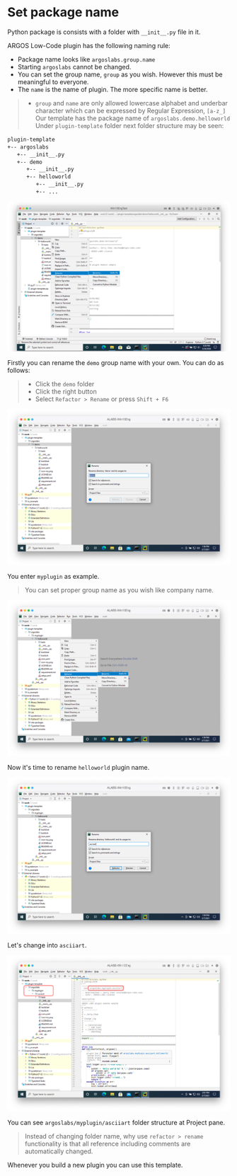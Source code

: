 # Set package name

Python package is consists with a folder with `__init__.py` file in it.

ARGOS Low-Code plugin has the following naming rule:
* Package name looks like `argoslabs.group.name`
* Starting `argoslabs` cannot be changed.
* You can set the group name, `group` as you wish. However this must be meaningful to everyone.
* The `name` is the name of plugin. The more specific name is better.

> * `group` and `name` are only allowed lowercase alphabet and underbar character which can be expressed by Regular Expression,  `[a-z_]`
> Our template has the package name of `argoslabs.demo.helloworld`
> Under `plugin-template` folder next folder structure may be seen:

```sh
plugin-template
+-- argoslabs
   +-- __init__.py
   +-- demo
      +-- __init__.py
      +-- helloworld
         +-- __init__.py
         +-- ...
```

![01-rename-second-level](Captures/03-Make_Plugin_PyCharm/03-naming/01-rename-second-level.png)

Firstly you can rename the `demo` group name with your own.
You can do as follows:
> * Click the `demo` folder
> * Click the right button
> * Select `Refactor > Rename` or press `Shift + F6`

![02-rename-demo](Captures/03-Make_Plugin_PyCharm/03-naming/02-rename-demo.png)

You enter `myplugin` as example. 
> You can set proper group name as you wish like company name.

![03-rename-third](Captures/03-Make_Plugin_PyCharm/03-naming/03-rename-third.png)

Now it's time to rename `helloworld` plugin name.

![04-rename-hello.png](Captures/03-Make_Plugin_PyCharm/03-naming/04-rename-hello.png)

Let's change into `asciiart`.

![05-check-changed](Captures/03-Make_Plugin_PyCharm/03-naming/05-check-changed.png)

You can see `argoslabs/myplugin/asciiart` folder structure at Project pane.

> Instead of changing folder name, why use `refactor > rename` functionality is that all reference including comments are automatically changed.

Whenever you build a new plugin you can use this template.
